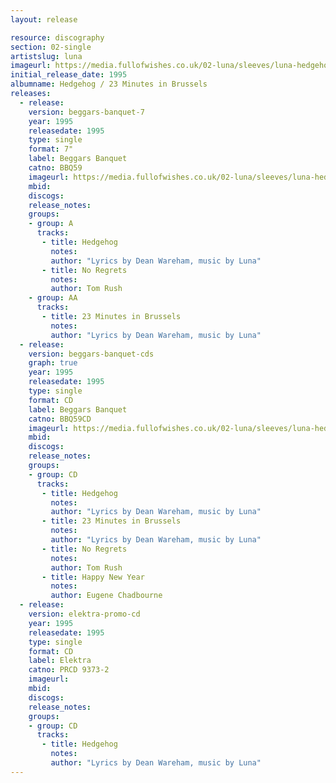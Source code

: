 ```yaml
---
layout: release

resource: discography
section: 02-single
artistslug: luna
imageurl: https://media.fullofwishes.co.uk/02-luna/sleeves/luna-hedgehog-23-minutes.jpg
initial_release_date: 1995
albumname: Hedgehog / 23 Minutes in Brussels
releases:
  - release:
    version: beggars-banquet-7
    year: 1995
    releasedate: 1995
    type: single
    format: 7"
    label: Beggars Banquet
    catno: BBQ59
    imageurl: https://media.fullofwishes.co.uk/02-luna/sleeves/luna-hedgehog-23-minutes.jpg
    mbid:
    discogs:
    release_notes:
    groups:
    - group: A
      tracks:
       - title: Hedgehog
         notes:
         author: "Lyrics by Dean Wareham, music by Luna"
       - title: No Regrets
         notes:
         author: Tom Rush
    - group: AA
      tracks:
       - title: 23 Minutes in Brussels
         notes:
         author: "Lyrics by Dean Wareham, music by Luna"
  - release:
    version: beggars-banquet-cds
    graph: true
    year: 1995
    releasedate: 1995
    type: single
    format: CD
    label: Beggars Banquet
    catno: BBQ59CD
    imageurl: https://media.fullofwishes.co.uk/02-luna/sleeves/luna-hedgehog-23-minutes.jpg
    mbid:
    discogs:
    release_notes:
    groups:
    - group: CD
      tracks:
       - title: Hedgehog
         notes:
         author: "Lyrics by Dean Wareham, music by Luna"
       - title: 23 Minutes in Brussels
         notes:
         author: "Lyrics by Dean Wareham, music by Luna"
       - title: No Regrets
         notes:
         author: Tom Rush
       - title: Happy New Year
         notes:
         author: Eugene Chadbourne
  - release:
    version: elektra-promo-cd
    year: 1995
    releasedate: 1995
    type: single
    format: CD
    label: Elektra
    catno: PRCD 9373-2
    imageurl:
    mbid:
    discogs:
    release_notes:
    groups:
    - group: CD
      tracks:
       - title: Hedgehog
         notes:
         author: "Lyrics by Dean Wareham, music by Luna"
---
```

